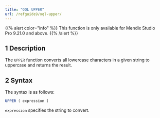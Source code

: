 ```yaml
---
title: "OQL UPPER"
url: /refguide9/oql-upper/
---
```


{{% alert color="info" %}}
This function is only available for Mendix Studio Pro 9.21.0 and above.
{{% /alert %}}

## 1 Description

The `UPPER` function converts all lowercase characters in a given string to uppercase and returns the result.

## 2 Syntax

The syntax is as follows:

```sql
UPPER ( expression )
```

`expression` specifies the string to convert.
